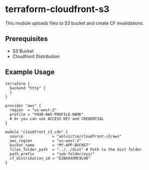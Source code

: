# terraform-cloudfront-s3

This module uploads files to S3 bucket and create CF invalidations.

## Prerequisites
- S3 Bucket
- Cloudfront Distribution


## Example Usage
```hcl
terraform {
  backend "http" {
  }
}

provider "aws" {
  region  = "us-west-2"
  profile = "YOUR-AWS-PROFILE-NAME"
  # Or you can use ACCESS KEY and CREDENTIAL
}

module "cloudfront_s3_cdn" {
  source             = "aolvictim/cloudfront-s3/aws" 
  aws_region         = "us-west-2"
  bucket_name        = "MY-APP-BUCKET"
  files_folder_path  = "../../dist" # Path to the dist folder
  path_prefix        = "sub-folder/xyz/"
  cf_distribution_id = "E2NXXXXMC9L90" 
}

```